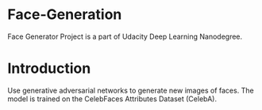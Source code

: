 # Face-Generation
Face Generator Project is a part of Udacity Deep Learning Nanodegree.

# Introduction
Use generative adversarial networks to generate new images of faces.
The model is trained on the CelebFaces Attributes Dataset (CelebA).